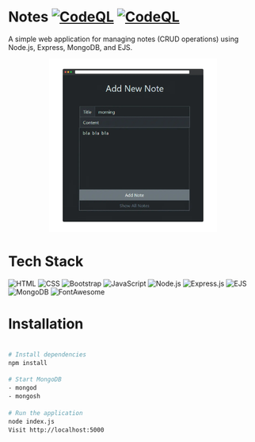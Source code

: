 # Notes [![CodeQL](https://github.com/Zevhys/Notes/actions/workflows/codeql.yml/badge.svg)](https://github.com/Zevhys/Notes/actions/workflows/codeql.yml) [![CodeQL](https://github.com/Zevhys/Notes/actions/workflows/eslint.yml/badge.svg)](https://github.com/Zevhys/Notes/actions/workflows/eslint.yml)

A simple web application for managing notes (CRUD operations) using Node.js, Express, MongoDB, and EJS. 

<div align="center">
  <img src="preview.webp" height="350px">
</div>

# Tech Stack
![HTML](https://img.shields.io/badge/HTML-E34F26?style=flat-square&logo=html5&logoColor=ffffff)
![CSS](https://img.shields.io/badge/CSS-1572B6?style=flat-square&logo=css3&logoColor=ffffff)
![Bootstrap](https://img.shields.io/badge/Bootstrap-7952B3?style=flat-square&logo=bootstrap&logoColor=ffffff)
![JavaScript](https://img.shields.io/badge/JavaScript-F7DF1E?style=flat-square&logo=javascript&logoColor=000000)
![Node.js](https://img.shields.io/badge/Node.js-339933?style=flat-square&logo=nodedotjs&logoColor=white)
![Express.js](https://img.shields.io/badge/Express.js-000000?style=flat-square&logo=express&logoColor=white)
![EJS](https://img.shields.io/badge/EJS-023430?style=flat-square&logo=ejs&logoColor=ffffff)
![MongoDB](https://img.shields.io/badge/MongoDB-47A248?style=flat-square&logo=mongodb&logoColor=ffffff)
![FontAwesome](https://img.shields.io/badge/Font%20Awesome-339AF0?style=flat-square&logo=fontawesome&logoColor=ffffff)

# Installation
```bash

# Install dependencies
npm install

# Start MongoDB
- mongod
- mongosh

# Run the application
node index.js
Visit http://localhost:5000
```

